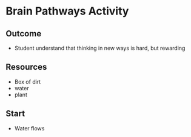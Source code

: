 # Brain Pathways Activity

## Outcome

* Student understand that thinking in new ways is hard, but rewarding

## Resources

* Box of dirt
* water
* plant

## Start

* Water flows 
